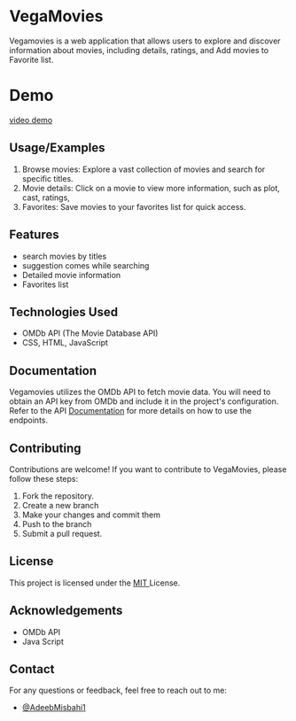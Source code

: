 
# VegaMovies 
Vegamovies is a web application that allows users to explore and discover information about movies, including details, ratings, and Add movies to Favorite list.
# Demo
[video demo](https://raw.githubusercontent.com/AdeebMisbahi1/VegaMovies-IMDb-Clone/main/images/Done.mp4)



## Usage/Examples
1. Browse movies: Explore a vast collection of movies and search for specific titles.
2. Movie details: Click on a movie to view more information, such as plot, cast, ratings,
3. Favorites: Save movies to your favorites list for quick access.



## Features

- search movies by titles
- suggestion comes while searching
- Detailed movie information
- Favorites list



## Technologies Used
- OMDb API (The Movie Database API)
- CSS, HTML, JavaScript



## Documentation
Vegamovies utilizes the OMDb API to fetch movie data. You will need to obtain an API key from OMDb and include it in the project's configuration. Refer to the API [Documentation](https://www.omdbapi.com/) for more details on how to use the endpoints.

## Contributing
Contributions are welcome! If you want to contribute to VegaMovies, please follow these steps:

1. Fork the repository.
2. Create a new branch 
3. Make your changes and commit them
4. Push to the branch
5. Submit a pull request.
## License
This project is licensed under the 
[MIT ](https://choosealicense.com/licenses/mit/)License.


## Acknowledgements
- OMDb API
- Java Script


## Contact
For any questions or feedback, feel free to reach out to me:


- [@AdeebMisbahi1](https://github.com/AdeebMisbahi1)

